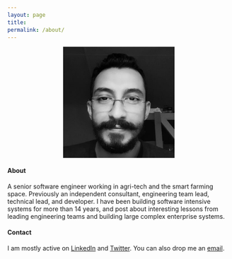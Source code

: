 ```yaml
---
layout: page
title:
permalink: /about/
---
```


<img src="/images/about.jpg" style="display:block;margin-left:auto;margin-right:auto;width:50%">

#### About
A senior software engineer working in agri-tech and the smart farming space. Previously an independent consultant, engineering team lead, technical lead, and developer. I have been building software intensive systems for more than 14 years, and post about interesting lessons from leading engineering teams and building large complex enterprise systems.

#### Contact
I am mostly active on [LinkedIn](https://www.linkedin.com/in/marksinnathamby/) and [Twitter](https://twitter.com/markfaction). You can also drop me an [email](mailto:markfaction@hotmail.com).